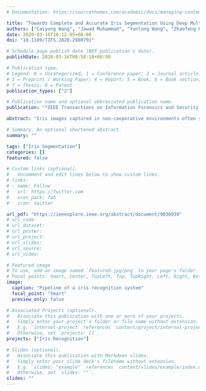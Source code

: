 ```yaml
---
# Documentation: https://sourcethemes.com/academic/docs/managing-content/

title: "Towards Complete and Accurate Iris Segmentation Using Deep Multi-Task Attention Network for Non-Cooperative Iris Recognition"
authors: ["Caiyong Wang", "Jawad Muhammad", "Yunlong Wang", "Zhaofeng He", "Zhenan Sun"]
date: 2020-03-16T16:12:05+08:00
doi: "10.1109/TIFS.2020.2980791"

# Schedule page publish date (NOT publication's date).
publishDate: 2020-03-16T08:58:18+00:00

# Publication type.
# Legend: 0 = Uncategorized; 1 = Conference paper; 2 = Journal article;
# 3 = Preprint / Working Paper; 4 = Report; 5 = Book; 6 = Book section;
# 7 = Thesis; 8 = Patent
publication_types: ["2"]

# Publication name and optional abbreviated publication name.
publication: "*IEEE Transactions on Information Forensics and Security ( Volume: 15)*"

abstract: "Iris images captured in non-cooperative environments often suffer from adverse noise, which challenges many existing iris segmentation methods. To address this problem, this paper proposes a high-efficiency deep learning based iris segmentation approach, named IrisParseNet. Different from many previous CNN-based iris segmentation methods, which only focus on predicting accurate iris masks by following popular semantic segmentation frameworks, the proposed approach is a complete iris segmentation solution, i.e., iris mask and parameterized inner and outer iris boundaries are jointly achieved by actively modeling them into a unified multi-task network. Moreover, an elaborately designed attention module is incorporated into it to improve the segmentation performance. To train and evaluate the proposed approach, we manually label three representative and challenging iris databases, i.e., CASIA.v4-distance, UBIRIS.v2, and MICHE-I, which involve multiple illumination (NIR, VIS) and imaging sensors (long-range and mobile iris cameras), along with various types of noises. Additionally, several unified evaluation protocols are built for fair comparisons. Extensive experiments are conducted on these newly annotated databases, and results show that the proposed approach achieves state-of-the-art performance on various benchmarks. Further, as a general drop-in replacement, the proposed iris segmentation method can be used for any iris recognition methodology, and would significantly improve the performance of non-cooperative iris recognition."

# Summary. An optional shortened abstract.
summary: ""

tags: ["Iris Segmentation"]
categories: []
featured: false

# Custom links (optional).
#   Uncomment and edit lines below to show custom links.
# links:
# - name: Follow
#   url: https://twitter.com
#   icon_pack: fab
#   icon: twitter

url_pdf: "https://ieeexplore.ieee.org/abstract/document/9036930"
# url_code:
# url_dataset:
# url_poster:
# url_project:
# url_slides:
# url_source:
# url_video:

# Featured image
# To use, add an image named `featured.jpg/png` to your page's folder. 
# Focal points: Smart, Center, TopLeft, Top, TopRight, Left, Right, BottomLeft, Bottom, BottomRight.
image:
  caption: "Pipeline of a iris recognition system"
  focal_point: "Smart"
  preview_only: false

# Associated Projects (optional).
#   Associate this publication with one or more of your projects.
#   Simply enter your project's folder or file name without extension.
#   E.g. `internal-project` references `content/project/internal-project/index.md`.
#   Otherwise, set `projects: []`.
projects: ["Iris Recognition"]

# Slides (optional).
#   Associate this publication with Markdown slides.
#   Simply enter your slide deck's filename without extension.
#   E.g. `slides: "example"` references `content/slides/example/index.md`.
#   Otherwise, set `slides: ""`.
slides: ""
---
```

